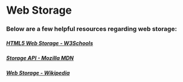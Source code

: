 # Web Storage 

### Below are a few helpful resources regarding web storage:

##### [HTML5 Web Storage - W3Schools](https://www.w3schools.com/html/html5_webstorage.asp)
##### [Storage API - Mozilla MDN](https://developer.mozilla.org/en-US/docs/Web/API/Web_Storage_API)
##### [Web Storage - Wikipedia](https://en.wikipedia.org/wiki/Web_storage)




